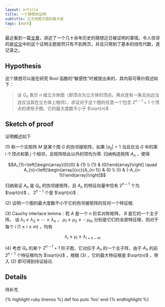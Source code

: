 ```yaml
---
layout: article
title: 一个猜想的证明
subtitle: 立方体图子图的最大度
tags: [math]
---
```


最近看到一篇[文章](https://www.quantamagazine.org/mathematician-solves-computer-science-conjecture-in-two-pages-20190725/)，讲述了一个几十余年历史的猜想近日被证明的事情。令人惊讶的是[论文](https://arxiv.org/abs/1907.00847)中的这个证明主题居然只有不到两页，并且只用到了基本的线性代数，遂记录之。

## Hypothesis
这个猜想可以是在研究 Bool 函数的“敏感性"时被提出来的，其内容可等价叙述如下：
> 设  $Q_n$ 表示  $n$  维立方体图（即顶点为立方体的顶点，两点连有一条无向边当且仅当其在立方体上相邻），求证对于这个图的任意一个包含  $2^{n-1} + 1$  个顶点的诱导子图，它的最大度数不小于 $\sqrt{n}$ .

## Sketch of proof

证明概述如下

(1) 称一个实矩阵 $M$ 是某个图 $G$ 的伪邻接矩阵，如果 $\lvert a_{ij}\rvert = 1$ 当且仅当 $G$ 中的第 $i$ 个顶点和第 $j$ 个相邻，且矩阵除此以外的项均为零. 归纳构造矩阵 $A_n$ ，使得

$$A_{1}=\left[\begin{array}{ll}{0} & {1} \\ {1} & {0}\end{array}\right] \quad A_{n}=\left[\begin{array}{cc}{A_{n-1}} & {I} \\ {I} & {-A_{n-1}}\end{array}\right]$$

归纳易证 $A_n$ 是 $Q_n$ 的伪邻接矩阵，且 $A_n$ 的特征向量中恰有 $2^{n - 1}$ 个为  $\sqrt{n}$ ， $2^{n - 1}$ 个是  $\sqrt{n}$ . 

(2) 证明一个图的最大度数不小于它的伪邻接矩阵的任何一个特征根. 

(3) Cauchy interlace lemma：若 $A$ 是一个 $n$ 阶实对称矩阵， $B$ 是它的一个主子阵，
设 $\lambda_1 \geq \lambda_2 \geq \cdots \geq \lambda_n$ ， $\mu_1 \geq \mu_2 \geq \cdots \mu_m$ 分别是它们的全部特征根，则对于每个 $i\ (1 \leq i \leq m)$ ，均有

$$ \lambda_i \geq \mu_i \geq \lambda_{i + n - m} $$

(4) 考虑 $Q_n$ 的某个 $2^{n - 1} + 1$ 阶子图，它对应于 $A_n$ 的一个主子阵，由于 $A_n$ 的前 $2^{n - 1}$ 个特征根均为 $\sqrt{n}$ ，根据 (3) ，它的最大特征根是 $\sqrt{n}$ ，带入 (2) 即可得到待证结论. 

## Details

待补充

{% highlight ruby linenos %}
def foo
  puts 'foo'
end
{% endhighlight %}

